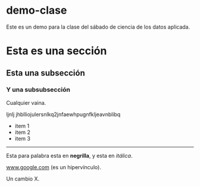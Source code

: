 # demo-clase
Este es un demo para la clase del sábado de ciencia de los datos aplicada.

# Esta es una sección

## Esta una subsección

### Y una subsubsección

Cualquier vaina.

ljnlj jhblliojulersnlkq2jnfaewhpugnfkljeavnblibq

* item 1
* item 2
* item 3

---

Esta para palabra esta en **negrilla**, y esta en *itálica*.

www.google.com (es un hipervínculo).

Un cambio X.
